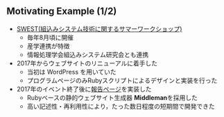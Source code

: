 ##  Motivating Example (1/2)

* [SWEST(組込みシステム技術に関するサマーワークショップ)](https://swest.toppers.jp)
  * 毎年8月頃に開催
  * 産学連携が特徴
  * 情報処理学会組込みシステム研究会とも連携
* 2017年からウェブサイトのリニューアルに着手した
  * 当初は WordPress を用いていた
  * プログラムページのみRubyスクリプトによるデザインと実装を行った
* 2017年のイベント終了後に[報告ページ](https://swest.toppers.jp/SWEST19/program/)を実装した
  * Rubyベースの静的ウェブサイト生成器 **Middleman**を採用した
  * 高い記述性・再利用性により，たった数日程度の短期間で開発できた
